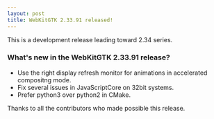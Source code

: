 ```yaml
---
layout: post
title: WebKitGTK 2.33.91 released!
---
```


This is a development release leading toward 2.34 series.

### What's new in the WebKitGTK 2.33.91 release?

 - Use the right display refresh monitor for animations in accelerated compositng mode.
 - Fix several issues in JavaScriptCore on 32bit systems.
 - Prefer python3 over python2 in CMake.

Thanks to all the contributors who made possible this release.
